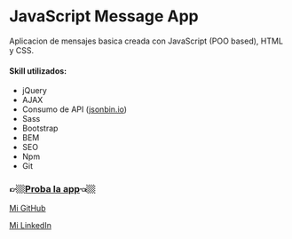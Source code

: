 # JavaScript Message App
Aplicacion de mensajes basica creada con JavaScript (POO based), HTML y CSS.

#### Skill utilizados:
* jQuery
* AJAX
* Consumo de API ([jsonbin.io](https://jsonbin.io/))
* Sass
* Bootstrap
* BEM
* SEO
* Npm
* Git


### 👉🏼[Proba la app](https://franrappazzini.github.io/MessagesApp/)👈🏼

[Mi GitHub](https://github.com/franRappazzini)

[Mi LinkedIn](https://www.linkedin.com/in/franciscorappazzini/) 
